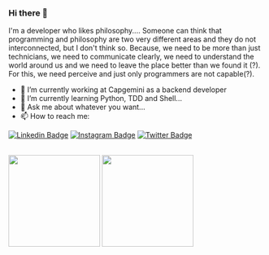 ### Hi there 👋

I'm a developer who likes philosophy.... Someone can think that programming and philosophy are two very different areas and they do not interconnected, but I don't think so. Because, we need to be more than just technicians, we need to communicate clearly, we need to understand the world around us and we need to leave the place better than we found it (?).
For this, we need perceive and just only programmers are not capable(?).

<!--
**gguilherme42/gguilherme42** is a ✨ _special_ ✨ repository because its `README.md` (this file) appears on your GitHub profile. 

Here are some ideas to get you started -->

- 🔭 I’m currently working at Capgemini as a backend developer
- 🌱 I’m currently learning Python, TDD and Shell...
- 💬 Ask me about whatever you want...
- 📫 How to reach me: 

[![Linkedin Badge](https://img.shields.io/badge/-LinkedIn-blue?style=flat-square&logo=Linkedin&logoColor=white&link=https://www.linkedin.com/in/guilherme-rosa-4b48b5196/)](https://www.linkedin.com/in/guilherme-rosa-4b48b5196/)
[![Instagram Badge](https://img.shields.io/badge/-Instagram-%23E4405F?style=flat-square&logo=instagram&logoColor=white&link=https://www.instagram.com/gguilherme.r/)](https://www.instagram.com/gguilherme.r/)
[![Twitter Badge](https://img.shields.io/badge/-Twitter-1ca0f1?style=flat-square&labelColor=1ca0f1&logo=twitter&logoColor=white&link=https://twitter.com/gguilherme42)](https://twitter.com/gguilherme42)

<!-- Vertical Spacer -->
<br>

<div>
    <img height="180em" src="https://github-readme-stats.vercel.app/api?username=gguilherme42&show_icons=true&theme=monokai&include_all_commits=true&count_private=true"/>
    <img height="180em" src="https://github-readme-stats.vercel.app/api/top-langs/?username=gguilherme42&layout=compact&langs_count=16&theme=monokai"/>
    <img onclick="https://github.com/gguilherme42/" align="center"   src="http://www.thejewelleryeditor.com/media/images_thumbnails/filer_public_thumbnails/old/16294/spacer.gif__1536x0_q75_crop-scale_subsampling-2_upscale-false.png" width="5" />
</div>








